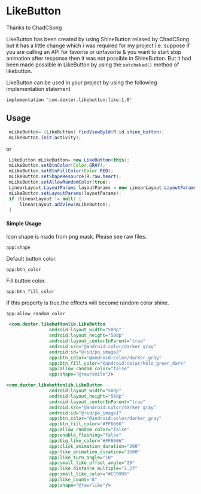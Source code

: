 # LikeButton

Thanks to ChadCSong

LikeButton has been created by using ShineButton relased by ChadCSong but it has a little change which i was required for my project i.e. suppose if you are calling an API for favorite or unfavorite & you want to start stop animation after response then it was not possible in ShineButton. But it had been made possible in LikeButton by using the `setcheked()` method of likebutton.

LikeButton can be used in your project by using the following implementation statement

```implementation 'com.dexter.likebutton:like:1.0'```

## Usage
```java
 mLikeButton= (LikeButton) findViewById(R.id.shine_button);
 mLikeButton.init(activity);
```
or

```java
 LikeButton mLikeButton= new LikeButton(this);
 mLikeButton.setBtnColor(Color.GRAY);
 mLikeButton.setBtnFillColor(Color.RED);
 mLikeButton.setShapeResource(R.raw.heart);
 mLikeButton.setAllowRandomColor(true);
 LinearLayout.LayoutParams layoutParams = new LinearLayout.LayoutParams(100, 100);
 mLikeButton.setLayoutParams(layoutParams);
 if (linearLayout != null) {
     linearLayout.addView(mLikeButton);
 }
```
#### Simple Usage

Icon shape is made from png mask. Please see raw files.
```shell
app:shape
```

Default button color.
```shell
app:btn_color
```
Fill button color.
```shell
app:btn_fill_color
```
If this property is true,the effects will become random color shine.
```shell
app:allow_random_color
```

```xml
 <com.dexter.likebuttonlib.LikeButton
                android:layout_width="50dp"
                android:layout_height="50dp"
                android:layout_centerInParent="true"
                android:src="@android:color/darker_gray"
                android:id="@+id/po_image2"
                app:btn_color="@android:color/darker_gray"
                app:btn_fill_color="@android:color/holo_green_dark"
                app:allow_random_color="false"
                app:shape="@raw/smile"/>
 ```

 ```xml
 <com.dexter.likebuttonlib.LikeButton
                 android:layout_width="50dp"
                 android:layout_height="50dp"
                 android:layout_centerInParent="true"
                 android:src="@android:color/darker_gray"
                 android:id="@+id/po_image1"
                 app:btn_color="@android:color/darker_gray"
                 app:btn_fill_color="#FF6666"
                 app:allow_random_color="false"
                 app:enable_flashing="false"
                 app:big_like_color="#FF6666"
                 app:click_animation_duration="200"
                 app:like_animation_duration="1500"
                 app:like_turn_angle="10"
                 app:small_like_offset_angle="20"
                 app:like_distance_multiple="1.5f"
                 app:small_like_color="#CC9999"
                 app:like_count="8"
                 app:shape="@raw/like"/>
  ```